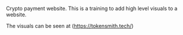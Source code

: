 
Crypto payment website. This is a training to add high level visuals to a website.

The visuals can be seen at (https://tokensmith.tech/)
